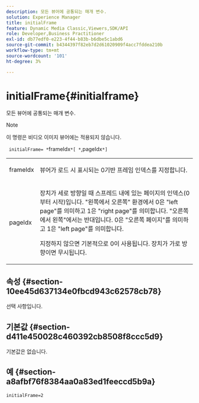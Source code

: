 ```yaml
---
description: 모든 뷰어에 공통되는 매개 변수.
solution: Experience Manager
title: initialFrame
feature: Dynamic Media Classic,Viewers,SDK/API
role: Developer,Business Practitioner
exl-id: db77edf0-e223-4f44-b83b-b6dbe5c1abd6
source-git-commit: b4344397f82eb7d2d61020909f4acc7fddea210b
workflow-type: tm+mt
source-wordcount: '101'
ht-degree: 3%

---
```


# initialFrame{#initialframe}

모든 뷰어에 공통되는 매개 변수.

>[!NOTE]
>
>이 명령은 비디오 이미지 뷰어에는 적용되지 않습니다.

` initialFrame= *`frameIdx`*[ *`,pageIdx`*]`

<table id="table_9B98C97485DD4DEB8A6ECBCE8DF6B886"> 
 <tbody> 
  <tr> 
   <td colname="col1"> <p> <span class="codeph"> <span class="varname"> frameIdx</span> </span> </p> </td> 
   <td colname="col2"> <p> 뷰어가 로드 시 표시되는 0기반 프레임 인덱스를 지정합니다. </p> </td> 
  </tr> 
  <tr> 
   <td colname="col1"> <p><span class="codeph"><span class="varname"> pageIdx</span></span> </p> </td> 
   <td colname="col2"> <p>장치가 세로 방향일 때 스프레드 내에 있는 페이지의 인덱스(0부터 시작)입니다. "왼쪽에서 오른쪽" 환경에서 <span class="codeph"> 0</span>은 "left page"를 의미하고 <span class="codeph"> 1</span>은 "right page"를 의미합니다. "오른쪽에서 왼쪽"에서는 반대입니다.<span class="codeph"> 0</span>은 "오른쪽 페이지"를 의미하고 <span class="codeph"> 1</span>은 "left page"를 의미합니다. </p> <p>지정하지 않으면 기본적으로 <span class="codeph"> 0</span>이 사용됩니다. 장치가 가로 방향이면 무시됩니다. </p> </td> 
  </tr> 
 </tbody> 
</table>

## 속성 {#section-10ee45d637134e0fbcd943c62578cb78}

선택 사항입니다.

## 기본값 {#section-d411e450028c460392cb8508f8ccc5d9}

기본값은 없습니다.

## 예 {#section-a8afbf76f8384aa0a83ed1feeccd5b9a}

```
initialFrame=2
```
